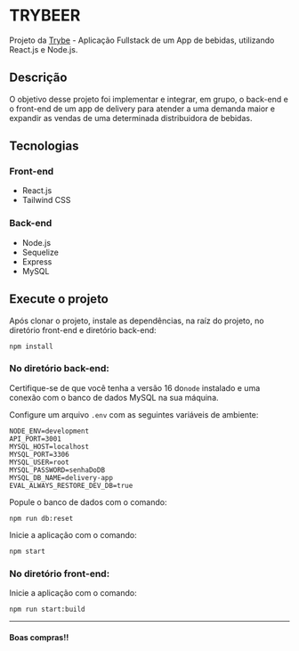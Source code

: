 # TRYBEER

Projeto da [Trybe](https://www.betrybe.com/ "Trybe") - Aplicação Fullstack de um App de bebidas, utilizando React.js e Node.js.

## Descrição

O objetivo desse projeto foi implementar e integrar, em grupo, o back-end e o front-end de um app de delivery para atender a uma demanda maior e expandir as vendas de uma determinada distribuidora de bebidas.

## Tecnologias
### Front-end
- React.js
- Tailwind CSS

### Back-end
- Node.js
- Sequelize
- Express
- MySQL

## Execute o projeto

Após clonar o projeto, instale as dependências, na raíz do projeto, no diretório front-end e diretório back-end:


    npm install
### No diretório back-end:
Certifique-se de que você tenha a versão 16 do`node`  instalado e uma conexão com o banco de dados MySQL na sua máquina.

Configure um arquivo `.env`  com as seguintes variáveis de ambiente:



    NODE_ENV=development
    API_PORT=3001
    MYSQL_HOST=localhost
    MYSQL_PORT=3306
    MYSQL_USER=root
    MYSQL_PASSWORD=senhaDoDB
    MYSQL_DB_NAME=delivery-app
    EVAL_ALWAYS_RESTORE_DEV_DB=true

Popule o banco de dados com o comando:

`npm run db:reset`

Inicie a aplicação com o comando:

`npm start`

### No diretório front-end:
Inicie a aplicação com o comando:

`npm run start:build`

------------

#### Boas compras!!
